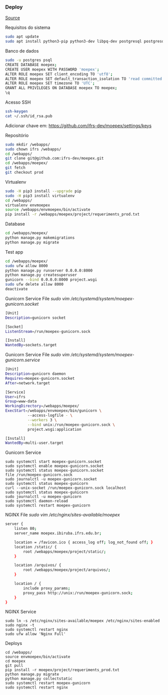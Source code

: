 ### Deploy
[Source](https://www.digitalocean.com/community/tutorials/how-to-set-up-django-with-postgres-nginx-and-gunicorn-on-ubuntu-18-04#checking-for-the-gunicorn-socket-file)



Requisitos do sistema
```bash
sudo apt update
sudo apt install python3-pip python3-dev libpq-dev postgresql postgresql-contrib nginx curl htop git vim
```


Banco de dados
```bash
sudo -u postgres psql
CREATE DATABASE moepex;
CREATE USER moepex WITH PASSWORD 'moepex';
ALTER ROLE moepex SET client_encoding TO 'utf8';
ALTER ROLE moepex SET default_transaction_isolation TO 'read committed';
ALTER ROLE moepex SET timezone TO 'UTC';
GRANT ALL PRIVILEGES ON DATABASE moepex TO moepex;
\q
```


Acesso SSH
```bash
ssh-keygen
cat ~/.ssh/id_rsa.pub
```
Adicionar chave em: https://github.com/ifrs-dev/moepex/settings/keys


Repositório
```bash
sudo mkdir /webapps/
sudo chown ifrs /webapps/
cd /webapps/
git clone git@github.com:ifrs-dev/moepex.git
cd /webapps/moepex/
git fetch
git checkout prod
```


Virtualenv
```bash
sudo -H pip3 install --upgrade pip
sudo -H pip3 install virtualenv
cd /webapps/
virtualenv envmoepex
source /webapps/envmoepex/bin/activate
pip install -r /webapps/moepex/project/requeriments_prod.txt
```


Database
```bash
cd /webapps/moepex/
python manage.py makemigrations
python manage.py migrate
```


Test app
```bash
cd /webapps/moepex/
sudo ufw allow 8000
python manage.py runserver 0.0.0.0:8000
python manage.py createsuperuser
gunicorn --bind 0.0.0.0:8000 project.wsgi
sudo ufw delete allow 8000
deactivate
```



Gunicorn Service File
_sudo vim /etc/systemd/system/moepex-gunicorn.socket_
```bash
[Unit]
Description=gunicorn socket

[Socket]
ListenStream=/run/moepex-gunicorn.sock

[Install]
WantedBy=sockets.target
```



Gunicorn Service File
_sudo vim /etc/systemd/system/moepex-gunicorn.service_
```bash
[Unit]
Description=gunicorn daemon
Requires=moepex-gunicorn.socket
After=network.target

[Service]
User=ifrs
Group=www-data
WorkingDirectory=/webapps/moepex/
ExecStart=/webapps/envmoepex/bin/gunicorn \
          --access-logfile - \
          --workers 3 \
          --bind unix:/run/moepex-gunicorn.sock \
          project.wsgi:application

[Install]
WantedBy=multi-user.target
```


Gunicorn Service
```
sudo systemctl start moepex-gunicorn.socket
sudo systemctl enable moepex-gunicorn.socket
sudo systemctl status moepex-gunicorn.socket
file /run/moepex-gunicorn.sock
sudo journalctl -u moepex-gunicorn.socket
sudo systemctl status moepex-gunicorn
curl --unix-socket /run/moepex-gunicorn.sock localhost
sudo systemctl status moepex-gunicorn
sudo journalctl -u moepex-gunicorn
sudo systemctl daemon-reload
sudo systemctl restart moepex-gunicorn
```


NGINX File
_sudo vim /etc/nginx/sites-available/moepex_
```bash
server {
    listen 80;
    server_name moepex.ibiruba.ifrs.edu.br;

    location = /favicon.ico { access_log off; log_not_found off; }
    location /static/ {
        root /webapps/moepex/project/static/;
    }

    location /arquivos/ {
        root /webapps/moepex/project/arquivos/;
    }

    location / {
        include proxy_params;
        proxy_pass http://unix:/run/moepex-gunicorn.sock;
    }
}
```


NGINX Service
```
sudo ln -s /etc/nginx/sites-available/moepex /etc/nginx/sites-enabled
sudo nginx -t
sudo systemctl restart nginx
sudo ufw allow 'Nginx Full'
```


Deploys
```
cd /webapps/
source envmoepex/bin/activate
cd moepex
git pull
pip install -r moepex/project/requeriments_prod.txt
python manage.py migrate
python manage.py collectstatic
sudo systemctl restart moepex-gunicorn
sudo systemctl restart nginx
```
